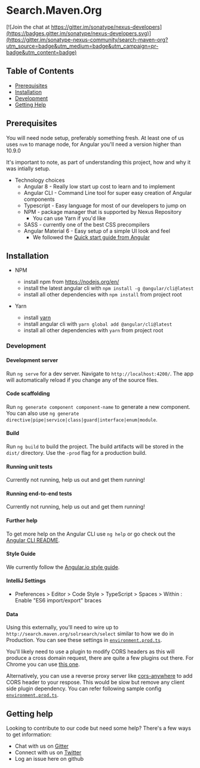 <!--

 Copyright 2018-present Sonatype, Inc.
 
 Licensed under the Apache License, Version 2.0 (the "License");
 you may not use this file except in compliance with the License.
 You may obtain a copy of the License at
 
 http://www.apache.org/licenses/LICENSE-2.0
 
 Unless required by applicable law or agreed to in writing, software
 distributed under the License is distributed on an "AS IS" BASIS,
 WITHOUT WARRANTIES OR CONDITIONS OF ANY KIND, either express or implied.
 See the License for the specific language governing permissions and
 limitations under the License.

-->

# Search.Maven.Org

[![Join the chat at https://gitter.im/sonatype/nexus-developers](https://badges.gitter.im/sonatype/nexus-developers.svg)](https://gitter.im/sonatype-nexus-community/search-maven-org?utm_source=badge&utm_medium=badge&utm_campaign=pr-badge&utm_content=badge)

## Table of Contents
* [Prerequisites](#prerequisites)
* [Installation](#installation)
* [Development](#development)
* [Getting Help](#getting-help)

## Prerequisites

You will need node setup, preferably something fresh. At least one of us uses `nvm` to manage node, for Angular you'll need a version higher than 10.9.0

It's important to note, as part of understanding this project, how and why it was intially setup.

* Technology choices
  * Angular 8 - Really low start up cost to learn and to implement
  * Angular CLI - Command Line tool for super easy creation of Angular components
  * Typescript - Easy language for most of our developers to jump on
  * NPM - package manager that is supported by Nexus Repository
    * You can use Yarn if you'd like
  * SASS - currently one of the best CSS precompilers
  * Angular Material 6 - Easy setup of a simple UI look and feel
    * We followed the [Quick start guide from Angular](https://angular.io/guide/quickstart)

## Installation
* NPM
  * install npm from https://nodejs.org/en/
  * install the latest angular cli with `npm install -g @angular/cli@latest`
  * install all other dependencies with `npm install` from project root

* Yarn
  * install [yarn](https://yarnpkg.com/en/docs/install)
  * install angular cli with `yarn global add @angular/cli@latest`
  * install all other dependencies with `yarn` from project root

### Development

#### Development server

Run `ng serve` for a dev server. Navigate to `http://localhost:4200/`. The app will automatically reload if you change any of the source files.

#### Code scaffolding

Run `ng generate component component-name` to generate a new component. You can also use `ng generate directive|pipe|service|class|guard|interface|enum|module`.

#### Build

Run `ng build` to build the project. The build artifacts will be stored in the `dist/` directory. Use the `-prod` flag for a production build.

#### Running unit tests

Currently not running, help us out and get them running!

#### Running end-to-end tests

Currently not running, help us out and get them running!

#### Further help

To get more help on the Angular CLI use `ng help` or go check out the [Angular CLI README](https://github.com/angular/angular-cli/blob/master/README.md).

#### Style Guide

We currently follow the [Angular.io style guide](https://angular.io/guide/styleguide).

#### IntelliJ Settings

* Preferences > Editor > Code Style > TypeScript > Spaces > Within : Enable "ES6 import/export" braces

#### Data

Using this externally, you'll need to wire up to `http://search.maven.org/solrsearch/select` similar to how we do in Production. You can see these settings in [`environment.prod.ts`](https://github.com/sonatype-nexus-community/search-maven-org/blob/master/src/environments/environment.prod.ts).

You'll likely need to use a plugin to modify CORS headers as this will produce a cross domain request, there are quite a few plugins out there. For Chrome you can use [this one](https://chrome.google.com/webstore/detail/allow-control-allow-origi/nlfbmbojpeacfghkpbjhddihlkkiljbi).

Alternatively, you can use a reverse proxy server like [cors-anywhere](https://github.com/Rob--W/cors-anywhere) to add CORS header to your respose. This would be slow but remove any client side plugin dependency. You can refer following sample config [`environment.prod.ts`](https://github.com/MavenHub/mavenhub-search/blob/master/src/environments/environment.prod.ts).

## Getting help

Looking to contribute to our code but need some help? There's a few ways to get information:

* Chat with us on [Gitter](https://gitter.im/sonatype-nexus-community/search-maven-org)
* Connect with us on [Twitter](https://twitter.com/sonatypeDev)
* Log an issue here on github
